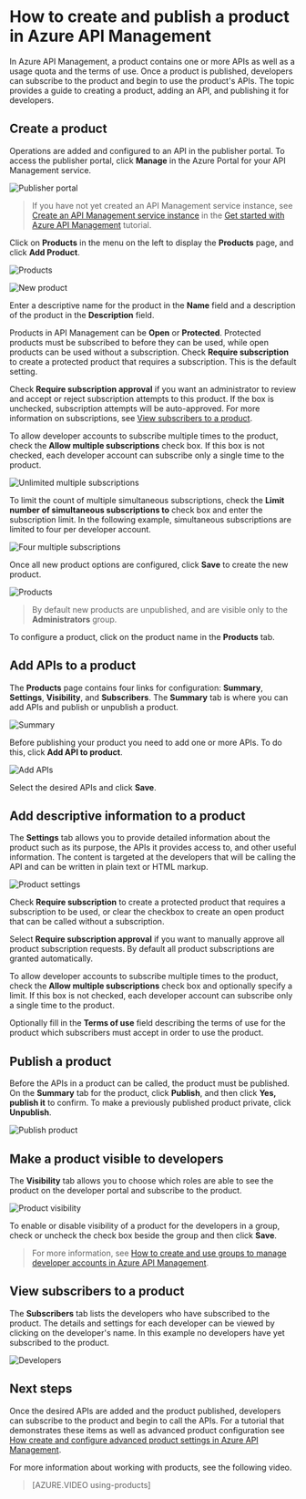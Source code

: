 <properties 
	pageTitle="How to create and publish a product in Azure API Management" 
	description="Learn how to create and publish products in Azure API Management." 
	services="api-management" 
	documentationCenter="" 
	authors="steved0x" 
	manager="dwrede" 
	editor=""/>

<tags 
	ms.service="api-management" 
	ms.workload="mobile" 
	ms.tgt_pltfrm="na" 
	ms.devlang="na" 
	ms.topic="article" 
	ms.date="06/18/2015" 
	ms.author="sdanie"/>

# How to create and publish a product in Azure API Management

In Azure API Management, a product contains one or more APIs as well as a usage quota and the terms of use. Once a product is published, developers can subscribe to the product and begin to use the product's APIs. The topic provides a guide to creating a product, adding an API, and publishing it for developers.

## <a name="create-product"> </a>Create a product

Operations are added and configured to an API in the publisher portal. To access the publisher portal, click **Manage** in the Azure Portal for your API Management service.

![Publisher portal][api-management-management-console]

>If you have not yet created an API Management service instance, see [Create an API Management service instance][] in the [Get started with Azure API Management][] tutorial.

Click on **Products** in the menu on the left to display the **Products** page, and click **Add Product**.

![Products][api-management-products]

![New product][api-management-add-new-product]

Enter a descriptive name for the product in the **Name** field and a description of the product in the **Description** field.

Products in API Management can be **Open** or **Protected**. Protected products must be subscribed to before they can be used, while open products can be used without a subscription. Check **Require subscription** to create a protected product that requires a subscription. This is the default setting.

Check **Require subscription approval** if you want an administrator to review and accept or reject subscription attempts to this product. If the box is unchecked, subscription attempts will be auto-approved. For more information on subscriptions, see [View subscribers to a product][].

To allow developer accounts to subscribe multiple times to the product, check the **Allow multiple subscriptions** check box. If this box is not checked, each developer account can subscribe only a single time to the product.

![Unlimited multiple subscriptions][api-management-unlimited-multiple-subscriptions]

To limit the count of multiple simultaneous subscriptions, check the **Limit number of simultaneous subscriptions to** check box and enter the subscription limit. In the following example, simultaneous subscriptions are limited to four per developer account.

![Four multiple subscriptions][api-management-four-multiple-subscriptions]

Once all new product options are configured, click **Save** to create the new product.

![Products][api-management-products-page]

>By default new products are unpublished, and are visible only to the  **Administrators** group.

To configure a product, click on the product name in the **Products** tab.

## <a name="add-apis"> </a>Add APIs to a product

The **Products** page contains four links for configuration: **Summary**, **Settings**, **Visibility**, and **Subscribers**. The **Summary** tab is where you can add APIs and publish or unpublish a product.

![Summary][api-management-new-product-summary]

Before publishing your product you need to add one or more APIs. To do this, click **Add API to product**.

![Add APIs][api-management-add-apis-to-product]

Select the desired APIs and click **Save**.

## <a name="add-description"> </a>Add descriptive information to a product

The **Settings** tab allows you to provide detailed information about the product such as its purpose, the APIs it provides access to, and other useful information. The content is targeted at the developers that will be calling the API and can be written in plain text or HTML markup.

![Product settings][api-management-product-settings]

Check **Require subscription** to create a protected product that requires a subscription to be used, or clear the checkbox to create an open product that can be called without a subscription.

Select **Require subscription approval** if you want to manually approve all product subscription requests. By default all product subscriptions are granted automatically.

To allow developer accounts to subscribe multiple times to the product, check the **Allow multiple subscriptions** check box and optionally specify a limit. If this box is not checked, each developer account can subscribe only a single time to the product.

Optionally fill in the **Terms of use** field describing the terms of use for the product which subscribers must accept in order to use the product.

## <a name="publish-product"> </a>Publish a product

Before the APIs in a product can be called, the product must be published. On the **Summary** tab for the product, click **Publish**, and then click **Yes, publish it** to confirm. To make a previously published product private, click **Unpublish**.

![Publish product][api-management-publish-product]

## <a name="make-visible"> </a>Make a product visible to developers

The **Visibility** tab allows you to choose which roles are able to see the product on the developer portal and subscribe to the product.

![Product visibility][api-management-product-visiblity]

To enable or disable visibility of a product for the developers in a group, check or uncheck the check box beside the group and then click **Save**.

>For more information, see [How to create and use groups to manage developer accounts in Azure API Management][].

## <a name="view-subscribers"> </a>View subscribers to a product

The **Subscribers** tab lists the developers who have subscribed to the product. The details and settings for each developer can be viewed by clicking on the developer's name. In this example no developers have yet subscribed to the product.

![Developers][api-management-developer-list]

## <a name="next-steps"> </a>Next steps

Once the desired APIs are added and the product published, developers can subscribe to the product and begin to call the APIs. For a tutorial that demonstrates these items as well as advanced product configuration see [How create and configure advanced product settings in Azure API Management][].

For more information about working with products, see the following video.

> [AZURE.VIDEO using-products]

[Create a product]: #create-product
[Add APIs to a product]: #add-apis
[Add descriptive information to a product]: #add-description
[Publish a product]: #publish-product
[Make a product visible to developers]: #make-visible
[View subscribers to a product]: #view-subscribers
[Next steps]: #next-steps

[api-management-management-console]: ./media/api-management-howto-add-products/api-management-management-console.png
[api-management-add-product]: ./media/api-management-howto-add-products/api-management-add-product.png
[api-management-add-new-product]: ./media/api-management-howto-add-products/api-management-add-new-product.png
[api-management-unlimited-multiple-subscriptions]: ./media/api-management-howto-add-products/api-management-unlimited-multiple-subscriptions.png
[api-management-four-multiple-subscriptions]: ./media/api-management-howto-add-products/api-management-four-multiple-subscriptions.png
[api-management-products-page]: ./media/api-management-howto-add-products/api-management-products-page.png
[api-management-new-product-summary]: ./media/api-management-howto-add-products/api-management-new-product-summary.png
[api-management-add-apis-to-product]: ./media/api-management-howto-add-products/api-management-add-apis-to-product.png
[api-management-product-settings]: ./media/api-management-howto-add-products/api-management-product-settings.png
[api-management-publish-product]: ./media/api-management-howto-add-products/api-management-publish-product.png
[api-management-product-visiblity]: ./media/api-management-howto-add-products/api-management-product-visibility.png
[api-management-developer-list]: ./media/api-management-howto-add-products/api-management-developer-list.png



[api-management-products]: ./media/api-management-howto-add-products/api-management-products.png
[api-management-]: ./media/api-management-howto-add-products/
[api-management-]: ./media/api-management-howto-add-products/


[How to add operations to an API]: api-management-howto-add-operations.md
[How to create and publish a product]: api-management-howto-add-products.md
[Get started with Azure API Management]: api-management-get-started.md
[Create an API Management service instance]: api-management-get-started.md#create-service-instance
[Next steps]: #next-steps
[How to create and use groups to manage developer accounts in Azure API Management]: api-management-howto-create-groups.md
[How create and configure advanced product settings in Azure API Management]: api-management-howto-product-with-rules.md 
